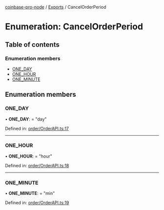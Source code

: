 [coinbase-pro-node](../README.md) / [Exports](../modules.md) / CancelOrderPeriod

# Enumeration: CancelOrderPeriod

## Table of contents

### Enumeration members

- [ONE\_DAY](cancelorderperiod.md#one_day)
- [ONE\_HOUR](cancelorderperiod.md#one_hour)
- [ONE\_MINUTE](cancelorderperiod.md#one_minute)

## Enumeration members

### ONE\_DAY

• **ONE\_DAY**: = "day"

Defined in: [order/OrderAPI.ts:17](https://github.com/bennycode/coinbase-pro-node/blob/c3d8f7c/src/order/OrderAPI.ts#L17)

___

### ONE\_HOUR

• **ONE\_HOUR**: = "hour"

Defined in: [order/OrderAPI.ts:18](https://github.com/bennycode/coinbase-pro-node/blob/c3d8f7c/src/order/OrderAPI.ts#L18)

___

### ONE\_MINUTE

• **ONE\_MINUTE**: = "min"

Defined in: [order/OrderAPI.ts:19](https://github.com/bennycode/coinbase-pro-node/blob/c3d8f7c/src/order/OrderAPI.ts#L19)
